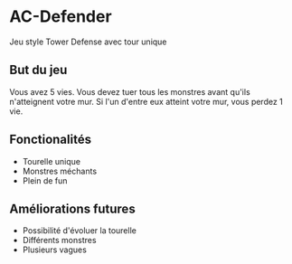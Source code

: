 AC-Defender
=============

Jeu style Tower Defense avec tour unique

But du jeu
----------
Vous avez 5 vies. Vous devez tuer tous les monstres avant qu'ils n'atteignent votre mur.
Si l'un d'entre eux atteint votre mur, vous perdez 1 vie.

Fonctionalités
------------
+ Tourelle unique
+ Monstres méchants
+ Plein de fun

Améliorations futures
---------------------
+ Possibilité d'évoluer la tourelle
+ Différents monstres
+ Plusieurs vagues
